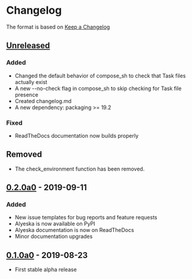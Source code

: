 # Changelog

The format is based on [Keep a Changelog](https://keepachangelog.com/en/1.0.0/)

## [Unreleased]

### Added

- Changed the default behavior of compose_sh to check that Task files actually exist
- A new --no-check flag in compose_sh to skip checking for Task file presence
- Created changelog.md
- A new dependency: packaging >= 19.2

### Fixed

- ReadTheDocs documentation now builds properly

## Removed

- The check_environment function has been removed.

## [0.2.0a0] - 2019-09-11

### Added

- New issue templates for bug reports and feature requests
- Alyeska is now available on PyPI
- Alyeska documentation is now on ReadTheDocs
- Minor documentation upgrades

## [0.1.0a0] - 2019-08-23

- First stable alpha release

[Unreleased]: https://github.com/Dynatrace/alyeska/tree/master
[0.2.0a0]: https://github.com/Dynatrace/alyeska/tree/v0.2.0a
[0.1.0a0]: https://github.com/Dynatrace/alyeska/tree/v0.1.0a
